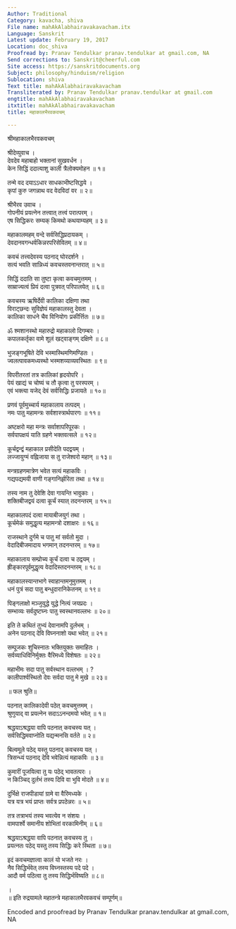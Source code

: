 ```yaml
---
Author: Traditional
Category: kavacha, shiva
File name: mahAkAlabhairavakavacham.itx
Language: Sanskrit
Latest update: February 19, 2017
Location: doc_shiva
Proofread by: Pranav Tendulkar pranav.tendulkar at gmail.com, NA
Send corrections to: Sanskrit@cheerful.com
Site access: https://sanskritdocuments.org
Subject: philosophy/hinduism/religion
Sublocation: shiva
Text title: mahAkAlabhairavakavacham
Transliterated by: Pranav Tendulkar pranav.tendulkar at gmail.com
engtitle: mahAkAlabhairavakavacham
itxtitle: mahAkAlabhairavakavacham
title: महाकालभैरवकवचम्

---
```

  
 श्रीमहाकालभैरवकवचम्   
  
श्रीदेव्युवाच ।  
देवदेव महाबाहो भक्तानां सुखवर्धन ।  
केन सिद्धिं ददात्याशु काली त्रैलोक्यमोहन ॥ १॥  
  
तन्मे वद दयाऽऽधार साधकाभीष्टसिद्धये ।  
कृपां कुरु जगन्नाथ वद वेदविदां वर ॥ २॥  
  
श्रीभैरव उवाच ।  
गोपनीयं प्रयत्नेन तत्त्वात् तत्त्वं परात्परम् ।  
एष सिद्धिकरः सम्यक् किमथो कथयाम्यहम् ॥ ३॥  
  
महाकालमहम् वन्दे सर्वसिद्धिप्रदायकम् ।  
देवदानवगन्धर्वकिन्नरपरिसेवितम् ॥ ४॥  
  
कवचं तत्त्वदेवस्य पठनाद् घोरदर्शने ।  
सत्यं भवति सान्निध्यं कवचस्तवनान्तरात् ॥ ५॥  
  
सिद्धिं ददाति सा तुष्टा कृत्वा कवचमुत्तमम् ।  
साम्राज्यत्वं प्रियं दत्वा पुत्रवत् परिपालयेत् ॥ ६॥  
  
कवचस्य ऋषिर्देवी कालिका दक्षिणा तथा   
विराट्छन्दः सुविज्ञेयं महाकालस्तु देवता ।  
कालिका साधने चैव विनियोगः प्रकीर्त्तितः ॥ ७॥  
  
ॐ श्मशानस्थो महारुद्रो महाकालो दिगम्बरः ।  
कपालकर्तृका वामे शूलं खट्वाङ्गम् दक्षिणे ॥ ८॥  
  
भुजङ्गभूषिते देवि भस्मास्थिमणिमण्डितः ।  
ज्वलत्पावकमध्यस्थो भस्मशय्याव्यवस्थितः ॥ ९॥  
  
विपरीतरतां तत्र कालिकां हृदयोपरि ।  
पेयं खाद्यं च चोष्यं च तौ कृत्वा तु परस्परम् ।  
एवं भक्त्या यजेद् देवं सर्वसिद्धिः प्रजायते ॥ १०॥  
  
प्रणवं पूर्वमुच्चार्य महाकालाय तत्पदम् ।  
नमः पातु महामन्त्रः सर्वशास्त्रार्थपारगः ॥ ११॥  
  
अष्टक्षरो महा मन्त्रः सर्वाशापरिपूरकः ।  
सर्वपापक्षयं याति ग्रहणे भक्तवत्सले ॥ १२॥  
  
कूर्चद्वन्द्वं महाकाल प्रसीदेति पदद्वयम् ।  
लज्जायुग्मं वह्निजाया स तु राजेश्वरो महान् ॥ १३॥  
  
मन्त्रग्रहणमात्रेण भवेत सत्यं महाकविः ।  
गद्यपद्यमयी वाणी गङ्गानिर्झरिता तथा ॥ १४॥  
  
तस्य नाम तु देवेशि देवा गायन्ति भावुकाः ।  
शक्तिबीजद्वयं दत्वा कूर्चं स्यात् तदनन्तरम् ॥ १५॥  
  
महाकालपदं दत्वा मायाबीजयुगं तथा ।  
कूर्चमेकं समुद्धृत्य महामन्त्रो दशाक्षरः ॥ १६॥  
  
राजस्थाने दुर्गमे च पातु मां सर्वतो मुदा ।  
वेदादिबीजमादाय भगमान् तदनन्तरम् ॥ १७॥  
  
महाकालाय सम्प्रोच्य कूर्चं दत्वा च ठद्वयम् ।  
ह्रीङ्कारपूर्वमुद्धृत्य वेदादिस्तदनन्तरम् ॥ १८॥  
  
महाकालस्यान्तभागे स्वाहान्तमनुमुत्तमम् ।  
धनं पुत्रं सदा पातु बन्धुदारानिकेतनम् ॥ १९॥  
  
पिङ्गलाक्षो मञ्जुयुद्धे युद्धे नित्यं जयप्रदः ।  
सम्भाव्यः सर्वदुष्टघ्नः पातु स्वस्थानवल्लभः ॥ २०॥  
  
इति ते कथितं तुभ्यं देवानामपि दुर्लभम् ।  
अनेन पठनाद् देवि विघ्ननाशो यथा भवेत् ॥ २१॥  
  
सम्पूजकः शुचिस्नातः भक्तियुक्तः समाहितः ।  
सर्वव्याधिविनिर्मुक्तः वैरिमध्ये विशेषतः ॥ २२॥  
  
महाभीमः सदा पातु सर्वस्थान वल्लभम् । ?  
कालीपार्श्वस्थितो देवः सर्वदा पातु मे मुखे ॥ २३॥  
  
॥ फल श्रुति॥  
  
पठनात् कालिकादेवी पठेत् कवचमुत्तमम् ।  
श्रुणुयाद् वा प्रयत्नेन सदाऽऽनन्दमयो भवेत् ॥ १॥  
  
श्रद्धयाऽश्रद्धया वापि पठनात् कवचस्य यत् ।  
सर्वसिद्धिमवाप्नोति यद्यन्मनसि वर्तते ॥ २॥  
  
बिल्वमूले पठेद् यस्तु पठनाद् कवचस्य यत् ।  
त्रिसन्ध्यं पठनाद् देवि भवेन्नित्यं महाकविः ॥ ३॥  
  
कुमारीं पूजयित्वा तु यः पठेद् भावतत्परः ।  
न किञ्चिद् दुर्लभं तस्य दिवि वा भुवि मोदते ॥ ४॥  
  
दुर्भिक्षे राजपीडायां ग्रामे वा वैरिमध्यके ।  
यत्र यत्र भयं प्राप्तः सर्वत्र प्रपठेन्नरः ॥ ५॥  
  
तत्र तत्राभयं तस्य भवत्येव न संशयः ।  
वामपार्श्वे समानीय शोभितां वरकामिनीम् ॥ ६॥  
  
श्रद्धयाऽश्रद्धया वापि पठनात् कवचस्य तु ।  
प्रयत्नतः पठेद् यस्तु तस्य सिद्धिः करे स्थिता ॥ ७॥  
  
इदं कवचमज्ञात्वा कालं यो भजते नरः ।  
नैव सिद्धिर्भवेत् तस्य विघ्नस्तस्य पदे पदे ।  
आदौ वर्म पठित्वा तु तस्य सिद्धिर्भविष्यति ॥ ८॥  
  
 ।  
॥ इति रुद्रयामले महातन्त्रे महाकालभैरवकवचं सम्पूर्णम्॥  
  
  
Encoded and proofread by Pranav Tendulkar pranav.tendulkar at gmail.com, NA  
  
